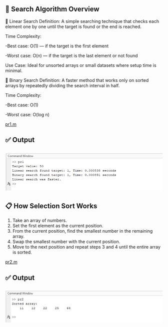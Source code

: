 ## 📘 Search Algorithm Overview
🔹 Linear Search
Definition:
A simple searching technique that checks each element one by one until the target is found or the end is reached.

Time Complexity:

-Best case: O(1) — if the target is the first element

-Worst case: O(n) — if the target is the last element or not found

Use Case:
Ideal for unsorted arrays or small datasets where setup time is minimal.

🔹 Binary Search
Definition:
A faster method that works only on sorted arrays by repeatedly dividing the search interval in half.

Time Complexity:

-Best case: O(1)

-Worst case: O(log n)

[pr1.m](./Codes/pr1.m)

✅ Output
---
![1-1.png](./Outputs/1-1.png)
---

## 📋 How Selection Sort Works

1. Take an array of numbers.
2. Set the first element as the current position.
3. From the current position, find the smallest number in the remaining array.
4. Swap the smallest number with the current position.
5. Move to the next position and repeat steps 3 and 4 until the entire array is sorted.

[pr2.m](./Codes/pr2.m)

✅ Output
---
![2-1.png](./Outputs/2-1.png)
---
